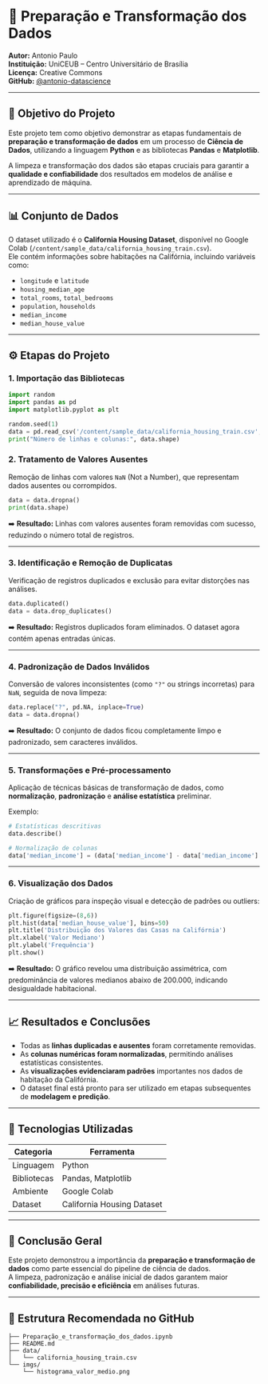 # 🧹 Preparação e Transformação dos Dados

**Autor:** Antonio Paulo  
**Instituição:** UniCEUB – Centro Universitário de Brasília  
**Licença:** Creative Commons  
**GitHub:** [@antonio-datascience](https://github.com/antonio-datascience)  

---

## 🎯 Objetivo do Projeto

Este projeto tem como objetivo demonstrar as etapas fundamentais de **preparação e transformação de dados** em um processo de **Ciência de Dados**, utilizando a linguagem **Python** e as bibliotecas **Pandas** e **Matplotlib**.

A limpeza e transformação dos dados são etapas cruciais para garantir a **qualidade e confiabilidade** dos resultados em modelos de análise e aprendizado de máquina.

---

## 📊 Conjunto de Dados

O dataset utilizado é o **California Housing Dataset**, disponível no Google Colab (`/content/sample_data/california_housing_train.csv`).  
Ele contém informações sobre habitações na Califórnia, incluindo variáveis como:

- `longitude` e `latitude`  
- `housing_median_age`  
- `total_rooms`, `total_bedrooms`  
- `population`, `households`  
- `median_income`  
- `median_house_value`  

---

## ⚙️ Etapas do Projeto

### 1. Importação das Bibliotecas

```python
import random
import pandas as pd
import matplotlib.pyplot as plt

random.seed(1)
data = pd.read_csv('/content/sample_data/california_housing_train.csv', header=0)
print("Número de linhas e colunas:", data.shape)
```

### 2. Tratamento de Valores Ausentes

Remoção de linhas com valores `NaN` (Not a Number), que representam dados ausentes ou corrompidos.

```python
data = data.dropna()
print(data.shape)
```

➡️ **Resultado:** Linhas com valores ausentes foram removidas com sucesso, reduzindo o número total de registros.

---

### 3. Identificação e Remoção de Duplicatas

Verificação de registros duplicados e exclusão para evitar distorções nas análises.

```python
data.duplicated()
data = data.drop_duplicates()
```

➡️ **Resultado:** Registros duplicados foram eliminados. O dataset agora contém apenas entradas únicas.

---

### 4. Padronização de Dados Inválidos

Conversão de valores inconsistentes (como `"?"` ou strings incorretas) para `NaN`, seguida de nova limpeza:

```python
data.replace("?", pd.NA, inplace=True)
data = data.dropna()
```

➡️ **Resultado:** O conjunto de dados ficou completamente limpo e padronizado, sem caracteres inválidos.

---

### 5. Transformações e Pré-processamento

Aplicação de técnicas básicas de transformação de dados, como **normalização**, **padronização** e **análise estatística** preliminar.

Exemplo:

```python
# Estatísticas descritivas
data.describe()

# Normalização de colunas
data['median_income'] = (data['median_income'] - data['median_income'].min()) / (data['median_income'].max() - data['median_income'].min())
```

---

### 6. Visualização dos Dados

Criação de gráficos para inspeção visual e detecção de padrões ou outliers:

```python
plt.figure(figsize=(8,6))
plt.hist(data['median_house_value'], bins=50)
plt.title('Distribuição dos Valores das Casas na Califórnia')
plt.xlabel('Valor Mediano')
plt.ylabel('Frequência')
plt.show()
```

➡️ **Resultado:** O gráfico revelou uma distribuição assimétrica, com predominância de valores medianos abaixo de 200.000, indicando desigualdade habitacional.

---

## 📈 Resultados e Conclusões

- Todas as **linhas duplicadas e ausentes** foram corretamente removidas.  
- As **colunas numéricas foram normalizadas**, permitindo análises estatísticas consistentes.  
- As **visualizações evidenciaram padrões** importantes nos dados de habitação da Califórnia.  
- O dataset final está pronto para ser utilizado em etapas subsequentes de **modelagem e predição**.

---

## 🧠 Tecnologias Utilizadas

| Categoria | Ferramenta |
|------------|-------------|
| Linguagem  | Python |
| Bibliotecas | Pandas, Matplotlib |
| Ambiente | Google Colab |
| Dataset | California Housing Dataset |

---

## 📘 Conclusão Geral

Este projeto demonstrou a importância da **preparação e transformação de dados** como parte essencial do pipeline de ciência de dados.  
A limpeza, padronização e análise inicial de dados garantem maior **confiabilidade, precisão e eficiência** em análises futuras.

---

## 📂 Estrutura Recomendada no GitHub

```
├── Preparação_e_transformação_dos_dados.ipynb
├── README.md
├── data/
│   └── california_housing_train.csv
└── imgs/
    └── histograma_valor_medio.png
```
